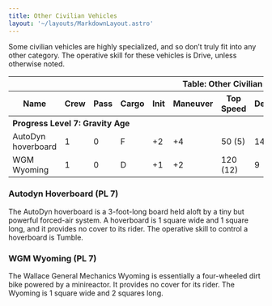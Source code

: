 ```yaml
---
title: Other Civilian Vehicles
layout: '~/layouts/MarkdownLayout.astro'
---
```

Some civilian vehicles are highly specialized, and so don’t truly fit into any
other category. The operative skill for these vehicles is Drive, unless
otherwise noted.


<table> <tr><th colspan="13">Table: Other Civilian Vehicles</th></tr> <tr><th>Name</th><th>Crew</th><th>Pass</th><th>Cargo</th><th>Init</th><th>Maneuver</th><th>Top Speed</th><th>Defense</th><th>Hard</th><th>Hit Points</th><th>Size</th><th>Purchase DC</th><th>Restriction</th></tr> <tr><th colspan="13" style="text-align: left">Progress Level 7: Gravity Age</th></tr> <tr><td>AutoDyn hoverboard</td><td>1</td><td>0</td><td>F</td><td>+2</td><td>+4</td><td>50 (5)</td><td>14</td><td>2</td><td>8</td><td>D</td><td>17</td><td>Lic (+1)</td></tr> <tr class="shaded"><td>WGM Wyoming</td><td>1</td><td>0</td><td>D</td><td>+1</td><td>+2</td><td>120 (12)</td><td>9</td><td>5</td><td>25</td><td>L</td><td>26</td><td>Lic (+1)</td></tr> </table>



### Autodyn Hoverboard (PL 7)

The AutoDyn hoverboard is a 3-foot-long board held aloft by a tiny but
powerful forced-air system. A hoverboard is 1 square wide and 1 square long,
and it provides no cover to its rider. The operative skill to control a
hoverboard is Tumble.

### WGM Wyoming (PL 7)

The Wallace General Mechanics Wyoming is essentially a four-wheeled dirt bike
powered by a minireactor. It provides no cover for its rider. The Wyoming is 1
square wide and 2 squares long.

